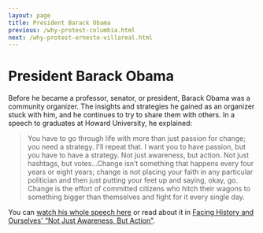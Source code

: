 ```yaml
---
layout: page
title: President Barack Obama
previous: /why-protest-columbia.html
next: /why-protest-ernesto-villareal.html
---
```


President Barack Obama
=================

Before he became a professor, senator, or president, Barack Obama was a community organizer. The insights and strategies he gained as an organizer stuck with him, and he continues to try to share them with others. In a speech to graduates at Howard University, he explained:

>You have to go through life with more than just passion for change; you need a strategy. I'll repeat that. I want you to have passion, but you have to have a strategy. Not just awareness, but action. Not just hashtags, but votes...Change isn’t something that happens every four years or eight years; change is not placing your faith in any particular politician and then just putting your feet up and saying, okay, go. Change is the effort of committed citizens who hitch their wagons to something bigger than themselves and fight for it every single day.

You can [watch his whole speech here](https://www.politico.com/story/2016/05/obamas-howard-commencement-transcript-222931) or read about it in [Facing History and Ourselves' “Not Just Awareness, But Action"](https://www.facinghistory.org/holocaust-and-human-behavior/chapter-12/not-just-awareness-action). 
